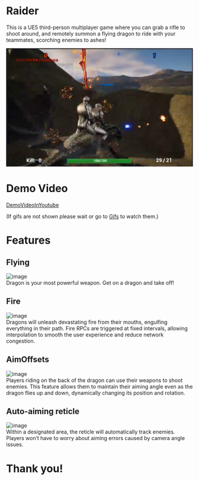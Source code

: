 # Raider
This is a UE5 third-person multiplayer game where you can grab a rifle to shoot around, and remotely summon a flying dragon to ride with your teammates, scorching enemies to ashes!

![image](Demo/Preview.png)  

# Demo Video
[DemoVideoInYoutube](https://youtu.be/bTlf26wLZm8)

(If gifs are not shown please wait or go to [Gifs](Demo) to watch them.)
# Features
## Flying
![image](Demo/Fly.gif)  
Dragon is your most powerful weapon. Get on a dragon and take off!

## Fire
![image](Demo/Fire.gif)  
Dragons will unleash devastating fire from their mouths, engulfing everything in their path.
Fire RPCs are triggered at fixed intervals, allowing interpolation to smooth the user experience and reduce network congestion.

## AimOffsets
![image](Demo/AimOffset.gif)  
Players riding on the back of the dragon can use their weapons to shoot enemies. This feature allows them to maintain their aiming angle even as the dragon flies up and down, dynamically changing its position and rotation.

## Auto-aiming reticle
![image](Demo/SelfAdjustingAiming.gif)  
Within a designated area, the reticle will automatically track enemies. Players won’t have to worry about aiming errors caused by camera angle issues.

# Thank you!
